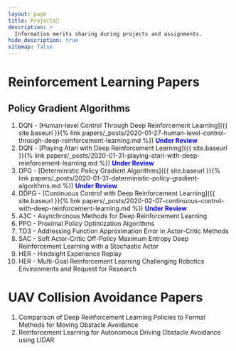 ```yaml
---
layout: page
title: Projects🚧
description: >
  Information merits sharing during projects and assignments.
hide_description: true
sitemap: false
---
```


# Reinforcement Learning Papers

## Policy Gradient Algorithms
1. DQN - [Human-level Control Through Deep Reinforcement Learning]({{ site.baseurl }}{% link papers/_posts/2020-01-27-human-level-control-through-deep-reinforcement-learning.md %}) <span style="color:blue">**Under Review**</span>
2. DQN - [Playing Atari with Deep Reinforcement Learning]({{ site.baseurl }}{% link papers/_posts/2020-01-31-playing-atari-with-deep-reinforcement-learning.md %}) <span style="color:blue">**Under Review**</span>
3. DPG - [Deterministic Policy Gradient Algorithms]({{ site.baseurl }}{% link papers/_posts/2020-01-31-deterministic-policy-gradient-algorithms.md %}) <span style="color:blue">**Under Review**</span>
4. DDPG - [Continuous Control with Deep Reinforcement Learning]({{ site.baseurl }}{% link papers/_posts/2020-02-07-continuous-control-with-deep-reinforcement-learning.md %}) <span style="color:blue">**Under Review**</span>
5. A3C - Asynchronous Methods for Deep Reinforcement Learning
6. PPO - Proximal Policy Optimization Algorithms
7. TD3 - Addressing Function Approximation Error in Actor-Critic Methods
8. SAC - Soft Actor-Critic Off-Policy Maximum Entropy Deep Reinforcement Learning with a Stochastic Actor
9. HER - Hindsight Experience Replay
10. HER - Multi-Goal Reinforcement Learning Challenging Robotics Environments and Request for Research

# UAV Collision Avoidance Papers
1. Comparison of Deep Reinforcement Learning Policies to Formal Methods for Moving Obstacle Avoidance
2. Reinforcement Learning for Autonomous Driving Obstacle Avoidance using LIDAR

